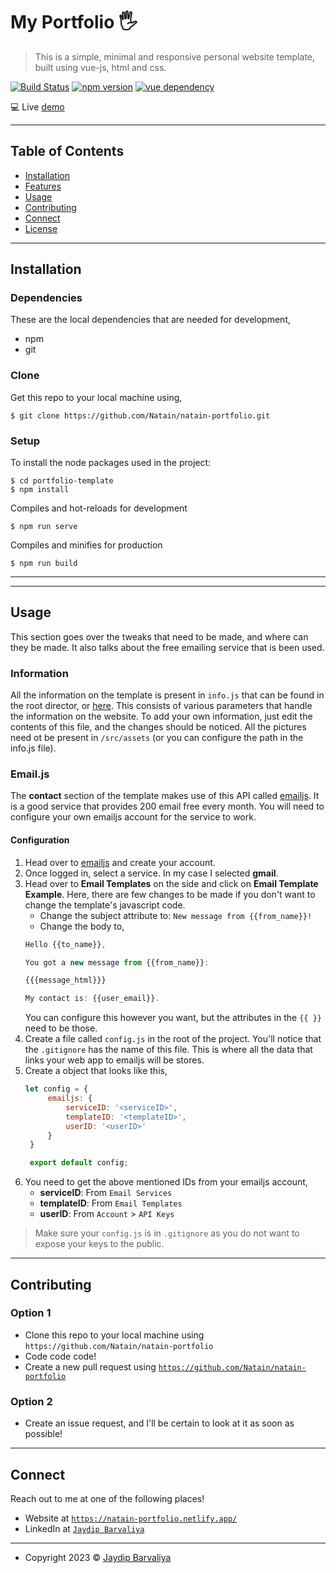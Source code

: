 # My Portfolio 🖐

> This is a simple, minimal and responsive personal website template, built using vue-js, html and css.

[![Build Status](https://img.shields.io/badge/build-passing-brightgreen)](https://natain-portfolio.netlify.app/)
[![npm version](https://img.shields.io/badge/npm-6.14-orange?style=flat&logo=appveyor)](https://github.com/npm/cli)
[![vue dependency](https://img.shields.io/badge/vue-2.6.11-brightgreen?style=flat&logo=appveyor)](https://github.com/vuejs/vue)




<!--
![GIF](assets/gg.gif) -->

💻 Live [demo](https://natain-portfolio.netlify.app/)

---

## Table of Contents

- [Installation](#installation)
- [Features](#features)
- [Usage](#usage)
- [Contributing](#contributing)
- [Connect](#connect)
- [License](#license)

---

## Installation

### Dependencies
These are the local dependencies that are needed for development,

- npm
- git

### Clone

Get this repo to your local machine using,
```shell
$ git clone https://github.com/Natain/natain-portfolio.git
```

### Setup

To install the node packages used in the project:

```shell
$ cd portfolio-template
$ npm install
```

Compiles and hot-reloads for development

```shell
$ npm run serve
```

Compiles and minifies for production
```shell
$ npm run build
```

---



---

## Usage

This section goes over the tweaks that need to be made, and where can they be made. It also talks about the free emailing service that is been used.

### Information

All the information on the template is present in `info.js` that can be found in the root director, or [here](https://github.com/Natain/natain-portfolio). This consists of various parameters that handle the information on the website. To add your own information, just edit the contents of this file, and the changes should be noticed. All the pictures need ot be present in `/src/assets` (or you can configure the path in the info.js file).

### Email.js

The **contact** section of the template makes use of this API called [emailjs](https://www.emailjs.com/). It is a good service that provides 200 email free every month. You will need to configure your own emailjs account for the service to work.

#### Configuration
1. Head over to [emailjs](https://www.emailjs.com/) and create your account.
2. Once logged in, select a service. In my case I selected **gmail**.
3. Head over to **Email Templates** on the side and click on **Email Template Example**. Here, there are few changes to be made if you don't want to change the template's javascript code.
    - Change the subject attribute to: `New message from {{from_name}}!`
    - Change the body to,
    ```js
    Hello {{to_name}},

    You got a new message from {{from_name}}:

    {{{message_html}}}

    My contact is: {{user_email}}.
    ```
    You can configure this however you want, but the attributes in the `{{ }}` need to be those.
4. Create a file called `config.js` in the root of the project. You'll notice that the `.gitignore` has the name of this file. This is where all the data that links your web app to emailjs will be stores.
5. Create a object that looks like this,
   ```js
   let config = {
        emailjs: {
            serviceID: '<serviceID>',
            templateID: '<templateID>',
            userID: '<userID>'
        }
    }

    export default config;
   ```
6. You need to get the above mentioned IDs from your emailjs account,
   - **serviceID**: From `Email Services`
   - **templateID**: From `Email Templates`
   - **userID**: From `Account` > `API Keys`

> Make sure your `config.js` is in `.gitignore` as you do not want to expose your keys to the public.

---

## Contributing

### Option 1
  - Clone this repo to your local machine using `https://github.com/Natain/natain-portfolio`
- Code code code!
- Create a new pull request using <a href="https://github.com/Natain/natain-portfolio" target="_blank">`https://github.com/Natain/natain-portfolio`</a>


### Option 2
- Create an issue request, and I'll be certain to look at it as soon as possible!
---

## Connect

Reach out to me at one of the following places!

- Website at <a href="https://natain-portfolio.netlify.app/" target="_blank">`https://natain-portfolio.netlify.app/`</a>
- LinkedIn at <a href="https://www.linkedin.com/in/natain//" target="_blank">`Jaydip Barvaliya`</a>

---




- Copyright 2023 © <a href="https://github.com/Natain/natain-portfolio/tree/main" target="_blank">Jaydip Barvaliya</a>
